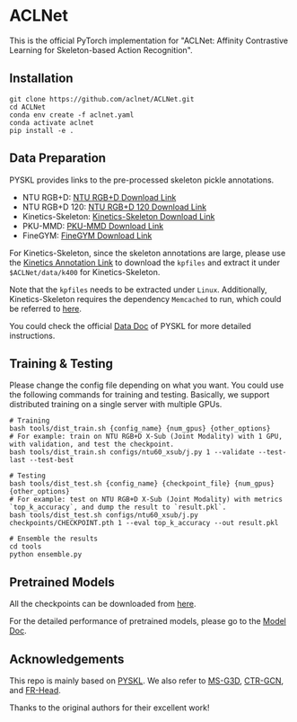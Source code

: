 # ACLNet

This is the official PyTorch implementation for "ACLNet: Affinity Contrastive Learning for Skeleton-based Action Recognition".

## Installation

```shell
git clone https://github.com/aclnet/ACLNet.git
cd ACLNet
conda env create -f aclnet.yaml
conda activate aclnet
pip install -e .
```

## Data Preparation

PYSKL provides links to the pre-processed skeleton pickle annotations.

- NTU RGB+D: [NTU RGB+D Download Link](https://download.openmmlab.com/mmaction/pyskl/data/nturgbd/ntu60_3danno.pkl)
- NTU RGB+D 120: [NTU RGB+D 120 Download Link](https://download.openmmlab.com/mmaction/pyskl/data/nturgbd/ntu120_3danno.pkl)
- Kinetics-Skeleton: [Kinetics-Skeleton Download Link](https://download.openmmlab.com/mmaction/pyskl/data/k400/k400_hrnet.pkl)
- PKU-MMD: [PKU-MMD Download Link](https://drive.google.com/file/d/1tuwvGb_F2nSQj7kegfQCyLLk4LTA809O/view?usp=sharing)
- FineGYM: [FineGYM Download Link](https://download.openmmlab.com/mmaction/pyskl/data/gym/gym_hrnet.pkl)


For Kinetics-Skeleton, since the skeleton annotations are large, please use the [Kinetics Annotation Link](https://www.dropbox.com/scl/fi/5phx0m7bok6jkphm724zc/kpfiles.zip?rlkey=sz26ljvlxb6gwqj5m9jvynpg8&st=47vcw2xb&dl=0) to download the `kpfiles` and extract it under `$ACLNet/data/k400` for Kinetics-Skeleton. 

Note that the `kpfiles` needs to be extracted under `Linux`. Additionally, Kinetics-Skeleton requires the dependency `Memcached` to run, which could be referred to [here](https://www.runoob.com/memcached/memcached-install.html). 

You could check the official [Data Doc](https://github.com/kennymckormick/pyskl/blob/main/tools/data/README.md) of PYSKL for more detailed instructions.

## Training & Testing

Please change the config file depending on what you want. You could use the following commands for training and testing. Basically, we support distributed training on a single server with multiple GPUs.

```shell
# Training
bash tools/dist_train.sh {config_name} {num_gpus} {other_options}
# For example: train on NTU RGB+D X-Sub (Joint Modality) with 1 GPU, with validation, and test the checkpoint.
bash tools/dist_train.sh configs/ntu60_xsub/j.py 1 --validate --test-last --test-best
```

```shell
# Testing
bash tools/dist_test.sh {config_name} {checkpoint_file} {num_gpus} {other_options}
# For example: test on NTU RGB+D X-Sub (Joint Modality) with metrics `top_k_accuracy`, and dump the result to `result.pkl`.
bash tools/dist_test.sh configs/ntu60_xsub/j.py checkpoints/CHECKPOINT.pth 1 --eval top_k_accuracy --out result.pkl
```

```shell
# Ensemble the results
cd tools
python ensemble.py
```

## Pretrained Models

All the checkpoints can be downloaded from [here](https://drive.google.com/drive/folders/1UheUd00odocDjtQtWY9SNIbFDuA9qs1a?usp=sharing).

For the detailed performance of pretrained models, please go to the [Model Doc](/data/README.md).

## Acknowledgements

This repo is mainly based on [PYSKL](https://github.com/kennymckormick/pyskl). We also refer to [MS-G3D](https://github.com/kenziyuliu/ms-g3d), [CTR-GCN](https://github.com/Uason-Chen/CTR-GCN), and [FR-Head](https://github.com/zhysora/FR-Head).

Thanks to the original authors for their excellent work!
